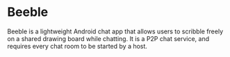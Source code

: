 # Beeble
Beeble is a lightweight Android chat app that allows users to scribble freely on a shared drawing board while chatting. It is a P2P chat service, and requires every chat room to be started by a host.
